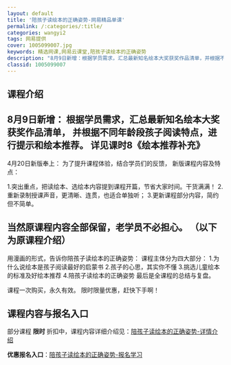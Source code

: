 ```yaml
---
layout: default
title: '陪孩子读绘本的正确姿势-网易精品单课'
permalink: /:categories/:title/
categories: wangyi2
tags: 网易提供
cover: 1005099007.jpg
keywords: 精选网课,网易云课堂,陪孩子读绘本的正确姿势
description: "8月9日新增：根据学员需求，汇总最新知名绘本大奖获奖作品清单，并根据不同年龄段孩子阅读特点，进行提示和绘本推荐。详见课时8《绘本推荐补充》--------------------------"
classid: 1005099007
---
```


## 课程介绍

8月9日新增：
根据学员需求，汇总最新知名绘本大奖获奖作品清单，
并根据不同年龄段孩子阅读特点，进行提示和绘本推荐。
详见课时8《绘本推荐补充》
---------------------------------------------------------------------------
4月20日新版奉上：
为了提升课程体验，结合学员们的反馈，
新版课程内容及特点：

1.突出重点，把读绘本、选绘本内容提到课程开篇，节省大家时间。干货满满！
2.重新录制授课声音，更清晰、连贯，也适合单独听；
3.更新课程部分内容，简约但不简单。

当然原课程内容全部保留，老学员不必担心。
（以下为原课程介绍）
-----------------------------------------------------------------------
用漫画的形式，告诉你陪孩子读绘本的正确姿势：
课程主体分为四大部分：
1.为什么说绘本是孩子阅读最好的启蒙书
2.孩子的心思，其实你不懂
3.挑选儿童绘本的标准及好绘本推荐
4.陪孩子读绘本的正确姿势
最后是全课程的总结与复盘。

课程一次购买，永久有效。
限时限量优惠，赶快下手啊！

## 课程内容与报名入口

部分课程 **限时** 折扣中，课程内容详细介绍见：[陪孩子读绘本的正确姿势-详情介绍](https://study.163.com/course/introduction/1005099007.htm?share=1&shareId=1025206652&utm_campaign=share&utm_medium=iphoneShare&utm_source=&utm_u=1025206652)

**优惠报名入口**：[陪孩子读绘本的正确姿势-报名学习](https://study.163.com/course/introduction/1005099007.htm?share=1&shareId=1025206652&utm_campaign=share&utm_medium=iphoneShare&utm_source=&utm_u=1025206652)

